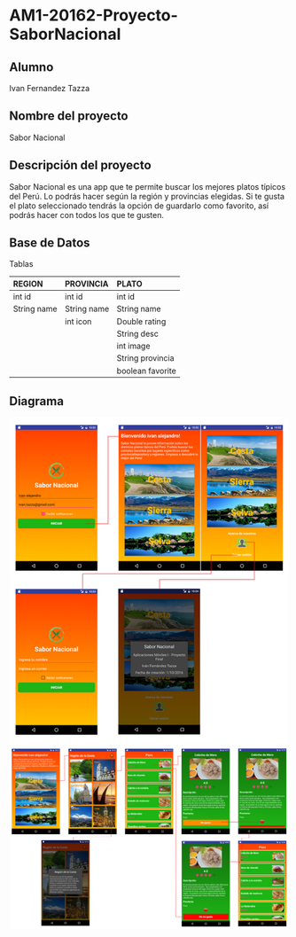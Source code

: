# AM1-20162-Proyecto-SaborNacional

## Alumno
Ivan Fernandez Tazza

## Nombre del proyecto 
Sabor Nacional

## Descripción del proyecto
Sabor Nacional es una app que te permite buscar los mejores platos típicos del Perú. Lo podrás hacer según la región y    provincias elegidas. Si te gusta el plato seleccionado tendrás la opción de guardarlo como favorito, así podrás hacer con todos los que te gusten. 

## Base de Datos
Tablas

| REGION      | PROVINCIA   | PLATO            |
| :---------- | :---------- | :--------------- |
| int id      | int id      | int id           |
| String name | String name | String name      |
|             | int icon    | Double rating    |
|             |             | String desc      |
|             |             | int image        |
|             |             | String provincia |
|             |             | boolean favorite |

## Diagrama

![](https://github.com/isil-pe/AM1-20162-Proyecto-SaborNacional/blob/master/sn_diagrama_a.png)
![](https://github.com/isil-pe/AM1-20162-Proyecto-SaborNacional/blob/master/sn_diagrama_b.png)
